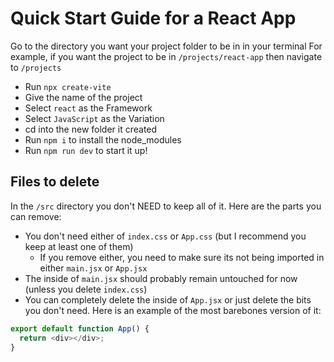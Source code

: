 # Quick Start Guide for a React App

Go to the directory you want your project folder to be in in your terminal
For example, if you want the project to be in `/projects/react-app` then navigate to `/projects`

- Run `npx create-vite`
- Give the name of the project
- Select `react` as the Framework
- Select `JavaScript` as the Variation
- cd into the new folder it created
- Run `npm i` to install the node_modules
- Run `npm run dev` to start it up!

## Files to delete

In the `/src` directory you don't NEED to keep all of it. Here are the parts you can remove:

- You don't need either of `index.css` or `App.css` (but I recommend you keep at least one of them)
  - If you remove either, you need to make sure its not being imported in either `main.jsx` or `App.jsx`
- The inside of `main.jsx` should probably remain untouched for now (unless you delete `index.css`)
- You can completely delete the inside of `App.jsx` or just delete the bits you don't need. Here is an example of the most barebones version of it:

```js
export default function App() {
  return <div></div>;
}
```
